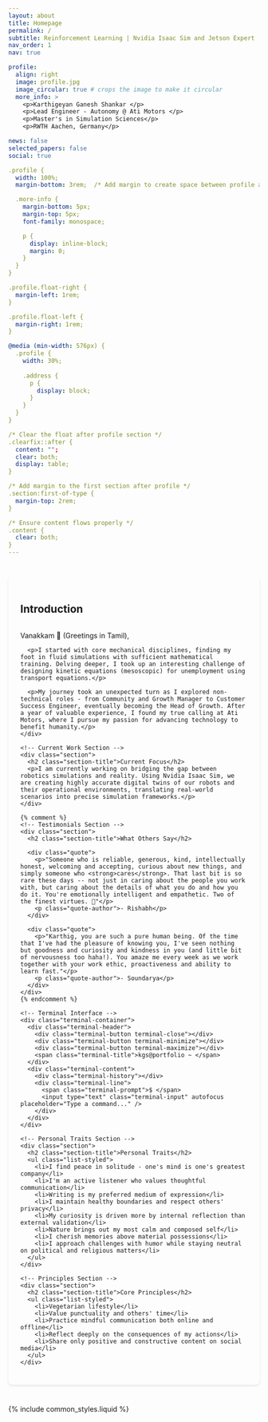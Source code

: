 ```yaml
---
layout: about
title: Homepage
permalink: /
subtitle: Reinforcement Learning | Nvidia Isaac Sim and Jetson Expert | VSLAM and Foundational models
nav_order: 1
nav: true

profile:
  align: right
  image: profile.jpg
  image_circular: true # crops the image to make it circular
  more_info: >
    <p>Karthigeyan Ganesh Shankar </p>
    <p>Lead Engineer - Autonomy @ Ati Motors </p>
    <p>Master's in Simulation Sciences</p>
    <p>RWTH Aachen, Germany</p>

news: false
selected_papers: false
social: true

.profile {
  width: 100%;
  margin-bottom: 3rem;  /* Add margin to create space between profile and content */

  .more-info {
    margin-bottom: 5px;
    margin-top: 5px;
    font-family: monospace;

    p {
      display: inline-block;
      margin: 0;
    }
  }
}

.profile.float-right {
  margin-left: 1rem;
}

.profile.float-left {
  margin-right: 1rem;
}

@media (min-width: 576px) {
  .profile {
    width: 30%;
    
    .address {
      p {
        display: block;
      }
    }
  }
}

/* Clear the float after profile section */
.clearfix::after {
  content: "";
  clear: both;
  display: table;
}

/* Add margin to the first section after profile */
.section:first-of-type {
  margin-top: 2rem;
}

/* Ensure content flows properly */
.content {
  clear: both;
}
---
```


<div class="row">
  <div class="col-12 col-lg-8">
    <!-- Introduction Section -->
    <div class="section">
      <h2 class="section-title">Introduction</h2>
      <p>Vanakkam 🙏 (Greetings in Tamil),</p>
      
      <p>I started with core mechanical disciplines, finding my foot in fluid simulations with sufficient mathematical training. Delving deeper, I took up an interesting challenge of designing kinetic equations (mesoscopic) for unemployment using transport equations.</p>
      
      <p>My journey took an unexpected turn as I explored non-technical roles - from Community and Growth Manager to Customer Success Engineer, eventually becoming the Head of Growth. After a year of valuable experience, I found my true calling at Ati Motors, where I pursue my passion for advancing technology to benefit humanity.</p>
    </div>

    <!-- Current Work Section -->
    <div class="section">
      <h2 class="section-title">Current Focus</h2>
      <p>I am currently working on bridging the gap between robotics simulations and reality. Using Nvidia Isaac Sim, we are creating highly accurate digital twins of our robots and their operational environments, translating real-world scenarios into precise simulation frameworks.</p>
    </div>

    {% comment %}
    <!-- Testimonials Section -->
    <div class="section">
      <h2 class="section-title">What Others Say</h2>
      
      <div class="quote">
        <p>"Someone who is reliable, generous, kind, intellectually honest, welcoming and accepting, curious about new things, and simply someone who <strong>cares</strong>. That last bit is so rare these days -- not just in caring about the people you work with, but caring about the details of what you do and how you do it. You're emotionally intelligent and empathetic. Two of the finest virtues. 🙂"</p>
        <p class="quote-author">- Rishabh</p>
      </div>

      <div class="quote">
        <p>"Karthig, you are such a pure human being. Of the time that I've had the pleasure of knowing you, I've seen nothing but goodness and curiosity and kindness in you (and little bit of nervousness too haha!). You amaze me every week as we work together with your work ethic, proactiveness and ability to learn fast."</p>
        <p class="quote-author">- Soundarya</p>
      </div>
    </div>
    {% endcomment %}

    <!-- Terminal Interface -->
    <div class="terminal-container">
      <div class="terminal-header">
        <div class="terminal-button terminal-close"></div>
        <div class="terminal-button terminal-minimize"></div>
        <div class="terminal-button terminal-maximize"></div>
        <span class="terminal-title">kgs@portfolio ~ </span>
      </div>
      <div class="terminal-content">
        <div class="terminal-history"></div>
        <div class="terminal-line">
          <span class="terminal-prompt">$ </span>
          <input type="text" class="terminal-input" autofocus placeholder="Type a command..." />
        </div>
      </div>
    </div>

    <!-- Personal Traits Section -->
    <div class="section">
      <h2 class="section-title">Personal Traits</h2>
      <ul class="list-styled">
        <li>I find peace in solitude - one's mind is one's greatest company</li>
        <li>I'm an active listener who values thoughtful communication</li>
        <li>Writing is my preferred medium of expression</li>
        <li>I maintain healthy boundaries and respect others' privacy</li>
        <li>My curiosity is driven more by internal reflection than external validation</li>
        <li>Nature brings out my most calm and composed self</li>
        <li>I cherish memories above material possessions</li>
        <li>I approach challenges with humor while staying neutral on political and religious matters</li>
      </ul>
    </div>

    <!-- Principles Section -->
    <div class="section">
      <h2 class="section-title">Core Principles</h2>
      <ul class="list-styled">
        <li>Vegetarian lifestyle</li>
        <li>Value punctuality and others' time</li>
        <li>Practice mindful communication both online and offline</li>
        <li>Reflect deeply on the consequences of my actions</li>
        <li>Share only positive and constructive content on social media</li>
      </ul>
    </div>
  </div>
</div>

{% include common_styles.liquid %}

<style>
.terminal-container {
  background: #1e1e1e;
  border-radius: 8px;
  padding: 20px;
  margin: 20px 0;
  font-family: 'Courier New', monospace;
  color: #fff;
  box-shadow: 0 4px 8px rgba(0,0,0,0.2);
}

.terminal-header {
  display: flex;
  align-items: center;
  margin-bottom: 15px;
  border-bottom: 1px solid #333;
  padding-bottom: 10px;
}

.terminal-button {
  width: 12px;
  height: 12px;
  border-radius: 50%;
  margin-right: 8px;
}

.terminal-close { background: #ff5f56; }
.terminal-minimize { background: #ffbd2e; }
.terminal-maximize { background: #27c93f; }

.terminal-title {
  color: #fff;
  margin-left: 10px;
  font-size: 14px;
  opacity: 0.8;
}

.terminal-content {
  font-size: 14px;
  line-height: 1.6;
  position: relative;
}

.terminal-banner {
  margin-bottom: 1rem;
  animation: fadeIn 1s ease-in;
}

.terminal-welcome {
  margin-bottom: 1.5rem;
  animation: slideIn 1s ease-out;
}

.terminal-prompt {
  color: #00ff00;
}

.terminal-command {
  color: #fff;
}

.terminal-output {
  color: #888;
  margin: 10px 0;
  display: none;
}

.command-list {
  color: #fff;
  margin: 15px 0;
  padding-left: 20px;
}

.command-list dt {
  color: #00ff00;
  margin-top: 12px;
  font-weight: bold;
}

.command-list dd {
  color: #888;
  margin-left: 20px;
  margin-bottom: 8px;
}

.section {
  margin: 2.5rem 0;
  padding: 1.5rem;
  background: var(--global-bg-color);
  border-radius: 8px;
  box-shadow: 0 2px 4px rgba(0,0,0,0.1);
  border: 1px solid var(--global-divider-color);
}

.section-title {
  color: var(--global-text-color);
  border-bottom: 2px solid var(--global-theme-color);
  padding-bottom: 0.5rem;
  margin-bottom: 1.5rem;
}

.quote {
  border-left: 4px solid var(--global-theme-color);
  padding: 1rem 1.5rem;
  margin: 1.5rem 0;
  background: var(--global-code-bg-color);
  border-radius: 0 8px 8px 0;
}

.quote p {
  color: var(--global-text-color);
  margin: 0;
}

.quote-author {
  color: var(--global-text-color-light);
  font-style: italic;
  margin-top: 0.5rem;
  text-align: right;
}

.list-styled {
  list-style-type: none;
  padding-left: 0;
}

.list-styled li {
  margin: 0.8rem 0;
  padding-left: 1.5rem;
  position: relative;
  color: var(--global-text-color);
}

.list-styled li:before {
  content: "•";
  color: var(--global-theme-color);
  font-weight: bold;
  position: absolute;
  left: 0;
}

.terminal-input {
  background: transparent;
  border: none;
  color: #fff;
  font-family: 'Courier New', monospace;
  font-size: 14px;
  outline: none;
  width: calc(100% - 20px);
  caret-color: #00ff00;
}

.terminal-suggestions {
  display: none;
  position: absolute;
  background: #2a2a2a;
  border: 1px solid #444;
  border-radius: 4px;
  max-height: 150px;
  overflow-y: auto;
  width: calc(100% - 40px);
  margin-top: 5px;
  box-shadow: 0 4px 6px rgba(0,0,0,0.3);
}

.suggestion-item {
  padding: 8px 12px;
  cursor: pointer;
  transition: background-color 0.2s;
}

.suggestion-item:hover {
  background-color: #3a3a3a;
}

.suggestion-item.selected {
  background-color: #444;
  color: #00ff00;
}

.terminal-history {
  margin-bottom: 15px;
}

.terminal-line {
  margin: 5px 0;
}

.hidden {
  display: none;
}

.visible {
  display: block;
}

@keyframes fadeIn {
  from { opacity: 0; }
  to { opacity: 1; }
}

@keyframes slideIn {
  from {
    opacity: 0;
    transform: translateY(-10px);
  }
  to {
    opacity: 1;
    transform: translateY(0);
  }
}

p {
  color: var(--global-text-color);
}
</style>

<script>
document.addEventListener('DOMContentLoaded', function() {
  const terminal = document.querySelector('.terminal-container');
  const input = terminal.querySelector('.terminal-input');
  const history = terminal.querySelector('.terminal-history');
  
  const commands = {
    help: function() {
      return `Available commands:
- about: Display information about my background and current role
- skills: List my technical skills and expertise
- projects: Show my featured projects and contributions
- experience: View my professional experience and achievements
- education: Display my educational background
- contact: Show ways to get in touch with me
- clear: Clear the terminal screen`;
    },
    about: function() {
      return "I'm Karthigeyan, a Lead Engineer in Autonomy at Ati Motors. I specialize in Reinforcement Learning, Nvidia Isaac Sim, and VSLAM technologies.";
    },
    skills: function() {
      return "Technical Skills:\n- Reinforcement Learning\n- Nvidia Isaac Sim\n- Jetson Platform\n- VSLAM\n- Foundational Models\n- Robotics Simulation";
    },
    projects: function() {
      return "Featured Projects:\n- Digital Twin Development using Nvidia Isaac Sim\n- Reinforcement Learning for Robot Navigation\n- VSLAM Implementation for Autonomous Systems";
    },
    experience: function() {
      return "Professional Experience:\n- Lead Engineer - Autonomy @ Ati Motors\n- Head of Growth\n- Customer Success Engineer\n- Community and Growth Manager";
    },
    education: function() {
      return "Education:\n- Master's in Simulation Sciences, RWTH Aachen, Germany\n- Specialization in Fluid Simulations and Transport Equations";
    },
    contact: function() {
      return "Get in touch:\n- Email: karthigeyanrgs@gmail.com\n- LinkedIn: [Profile link]\n- GitHub: [Username]";
    },
    clear: function() {
      history.innerHTML = '';
      return '';
    }
  };
  
  function addToHistory(command, output) {
    const commandLine = document.createElement('div');
    commandLine.className = 'terminal-line';
    commandLine.innerHTML = `<span class="terminal-prompt">$ </span><span class="terminal-command">${command}</span>`;
    
    const outputLine = document.createElement('div');
    outputLine.className = 'terminal-output visible';
    outputLine.style.whiteSpace = 'pre-line';
    outputLine.textContent = output;
    
    history.appendChild(commandLine);
    if (output) {
      history.appendChild(outputLine);
    }
    
    // Scroll to bottom
    terminal.scrollTop = terminal.scrollHeight;
  }

  // Show help by default when terminal loads
  addToHistory('help', commands.help());

  input.addEventListener('keydown', function(e) {
    if (e.key === 'Enter') {
      const command = input.value.trim().toLowerCase();
      input.value = '';
      
      if (command) {
        let output = '';
        if (commands[command]) {
          output = commands[command]();
        } else {
          output = `Command not found: ${command}\nType 'help' to see available commands.`;
        }
        addToHistory(command, output);
      }
    }
  });

  // Focus input when clicking anywhere in the terminal
  terminal.addEventListener('click', function() {
    input.focus();
  });
});
</script>

